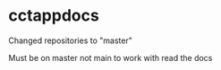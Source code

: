 # cctappdocs

Changed repositories to "master"

Must be on master not main to work with read the docs